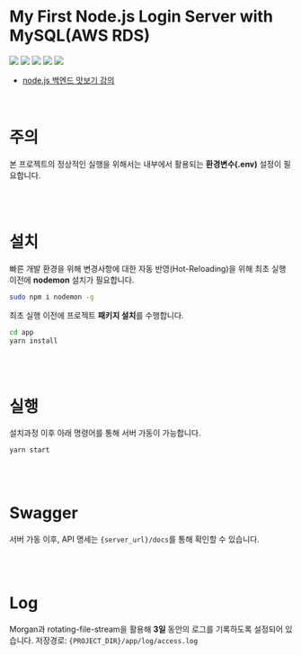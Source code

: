 # My First Node.js Login Server with MySQL(AWS RDS)

  <img src="https://img.shields.io/badge/Node.js-339933?style=flat-square&logo=Node.js&logoColor=white"/></a>
  <img src="https://img.shields.io/badge/MySQL-E6B91E?style=flat-square&logo=MySql&logoColor=white"/></a>
  <img src="https://img.shields.io/badge/aws-333664?style=flat-square&logo=amazon-aws&logoColor=white"/></a>
  <img src="https://img.shields.io/badge/JavaScript-ffb13b?style=flat-square&logo=javascript&logoColor=white"/></a>
  <img src="https://img.shields.io/badge/css-1572B6?style=flat-square&logo=css3&logoColor=white"/></a>
  
- [node.js 백엔드 맛보기 강의](https://www.youtube.com/playlist?list=PLSK4WsJ8JS4cQ-niGNum4bkK_THHOizTs)
<br>

# 주의

본 프로젝트의 정상적인 실행을 위해서는
내부에서 활용되는 **환경변수(.env)** 설정이 필요합니다.

<br><br>

# 설치

빠른 개발 환경을 위해 변경사항에 대한 자동 반영(Hot-Reloading)을 위해
최초 실행 이전에 **nodemon** 설치가 필요합니다.

```sh
sudo npm i nodemon -g
```

최초 실행 이전에 프로젝트 **패키지 설치**를 수행합니다.

```sh
cd app
yarn install
```

<br><br>

# 실행

설치과정 이후 아래 명령어를 통해 서버 가동이 가능합니다.


```sh
yarn start
```

<br><br>


# Swagger

 서버 가동 이후, API 명세는 `{server_url}/docs`를 통해 확인할 수 있습니다.

<br><br>


# Log

 Morgan과 rotating-file-stream을 활용해 **3일** 동안의 로그를 기록하도록 설정되어 있습니다.
 저장경로: `{PROJECT_DIR}/app/log/access.log`

<br><br>
